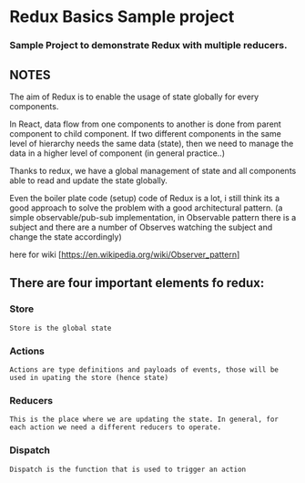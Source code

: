 # Redux Basics Sample project
### Sample Project to demonstrate Redux with multiple reducers. 

## NOTES

The aim of Redux is to enable the usage of state globally for every components.

In React, data flow from one components to another is done from parent component to child component.
If two different components in the same level of hierarchy needs the same data (state), then we need to manage the data 
in a higher level of component (in general practice..)

Thanks to redux, we have a global management of state and all components able to read and update the state globally.

Even the boiler plate code (setup) code of Redux is a lot, i still think its a good approach to solve the problem with a
good architectural pattern. (a simple observable/pub-sub implementation, in Observable pattern there is a subject 
and there are a number of Observes watching the subject and change the state accordingly)

here for wiki [https://en.wikipedia.org/wiki/Observer_pattern]

## There are four important elements fo redux:


### Store
`Store is the global state`

### Actions
`Actions are type definitions and payloads of events, those will be used in upating the store (hence state)`

### Reducers
`This is the place where we are updating the state. In general, for each action we need a different reducers to operate.`

### Dispatch
`Dispatch is the function that is used to trigger an action`

 
